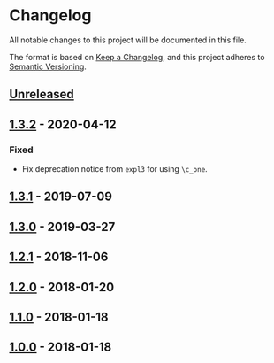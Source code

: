 # Changelog
All notable changes to this project will be documented in this file.

The format is based on [Keep a Changelog](https://keepachangelog.com/en/1.0.0/),
and this project adheres to [Semantic Versioning](https://semver.org/spec/v2.0.0.html).

## [Unreleased]

## [1.3.2] - 2020-04-12
### Fixed
- Fix deprecation notice from `expl3` for using `\c_one`.

## [1.3.1] - 2019-07-09

## [1.3.0] - 2019-03-27

## [1.2.1] - 2018-11-06

## [1.2.0] - 2018-01-20

## [1.1.0] - 2018-01-18

## [1.0.0] - 2018-01-18

[Unreleased]: https://github.com/paolobrasolin/topiclongtable/compare/v1.3.2...HEAD
[1.3.2]: https://github.com/paolobrasolin/topiclongtable/compare/v1.3.1...v1.3.2
[1.3.1]: https://github.com/paolobrasolin/topiclongtable/compare/v1.3.0...v1.3.1
[1.3.0]: https://github.com/paolobrasolin/topiclongtable/compare/v1.2.1...v1.3.0
[1.2.1]: https://github.com/paolobrasolin/topiclongtable/compare/v1.2.0...v1.2.1
[1.2.0]: https://github.com/paolobrasolin/topiclongtable/compare/v1.1.0...v1.2.0
[1.1.0]: https://github.com/paolobrasolin/topiclongtable/compare/v1.0.0...v1.1.0
[1.0.0]: https://github.com/paolobrasolin/topiclongtable/releases/tag/v1.0.0
